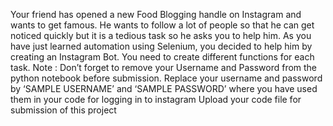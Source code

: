 Your friend has opened a new Food Blogging handle on Instagram and wants to get famous. He wants to follow a lot of people so that he can get noticed quickly but it is a tedious task so he asks you to help him. As you have just learned automation using Selenium, you decided to help him by creating an Instagram Bot.
You need to create different functions for each task.
Note :
Don’t forget to remove your Username and Password from the python notebook before submission.
Replace your username and password by ‘SAMPLE USERNAME’ and ‘SAMPLE PASSWORD’ where you have used them in your code for logging in to instagram
Upload your code file for submission of this project
